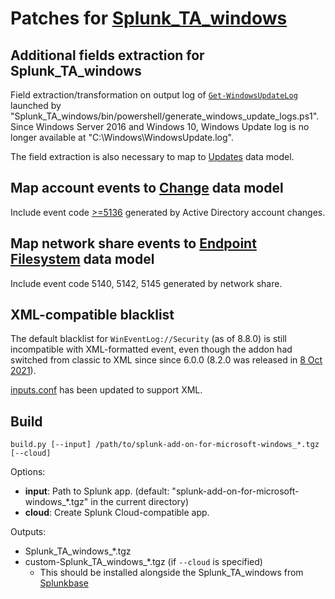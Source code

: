 # Patches for [Splunk_TA_windows](https://splunkbase.splunk.com/app/742)

## Additional fields extraction for Splunk_TA_windows

Field extraction/transformation on output log of [`Get-WindowsUpdateLog`](https://learn.microsoft.com/en-us/powershell/module/windowsupdate/get-windowsupdatelog) launched by "Splunk_TA_windows/bin/powershell/generate_windows_update_logs.ps1". Since Windows Server 2016 and Windows 10, Windows Update log is no longer available at "C:\Windows\WindowsUpdate.log".

The field extraction is also necessary to map to [Updates](https://docs.splunk.com/Documentation/CIM/latest/User/Updates) data model.

## Map account events to [Change](https://docs.splunk.com/Documentation/CIM/latest/User/Change) data model

Include event code [>=5136](https://www.ultimatewindowssecurity.com/securitylog/encyclopedia/) generated by Active Directory account changes.

## Map network share events to [Endpoint Filesystem](https://docs.splunk.com/Documentation/CIM/latest/User/Endpoint#Filesystem) data model

Include event code 5140, 5142, 5145 generated by network share.

## XML-compatible blacklist

The default blacklist for `WinEventLog://Security` (as of 8.8.0) is still incompatible with XML-formatted event, even though the addon had switched from classic to XML since since 6.0.0 (8.2.0 was released in [8 Oct 2021](http://web.archive.org/web/20211026131020/https://docs.splunk.com/Documentation/AddOns/released/Windows/Releasenote)).

[inputs.conf](./inputs.conf) has been updated to support XML.

## Build

```
build.py [--input] /path/to/splunk-add-on-for-microsoft-windows_*.tgz [--cloud]
```

Options:

- **input**: Path to Splunk app. (default: "splunk-add-on-for-microsoft-windows\_\*.tgz" in the current directory)
- **cloud**: Create Splunk Cloud-compatible app.

Outputs:

- Splunk_TA_windows\_\*.tgz
- custom-Splunk_TA_windows\_\*.tgz (if `--cloud` is specified)
  - This should be installed alongside the Splunk_TA_windows from [Splunkbase](https://splunkbase.splunk.com/app/742)
